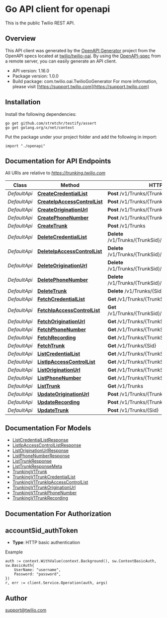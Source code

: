 # Go API client for openapi

This is the public Twilio REST API.

## Overview
This API client was generated by the [OpenAPI Generator](https://openapi-generator.tech) project from the OpenAPI specs located at [twilio/twilio-oai](https://github.com/twilio/twilio-oai/tree/main/spec).  By using the [OpenAPI-spec](https://www.openapis.org/) from a remote server, you can easily generate an API client.

- API version: 1.16.0
- Package version: 1.0.0
- Build package: com.twilio.oai.TwilioGoGenerator
For more information, please visit [https://support.twilio.com](https://support.twilio.com)

## Installation

Install the following dependencies:

```shell
go get github.com/stretchr/testify/assert
go get golang.org/x/net/context
```

Put the package under your project folder and add the following in import:

```golang
import "./openapi"
```

## Documentation for API Endpoints

All URIs are relative to *https://trunking.twilio.com*

Class | Method | HTTP request | Description
------------ | ------------- | ------------- | -------------
*DefaultApi* | [**CreateCredentialList**](docs/DefaultApi.md#createcredentiallist) | **Post** /v1/Trunks/{TrunkSid}/CredentialLists | 
*DefaultApi* | [**CreateIpAccessControlList**](docs/DefaultApi.md#createipaccesscontrollist) | **Post** /v1/Trunks/{TrunkSid}/IpAccessControlLists | 
*DefaultApi* | [**CreateOriginationUrl**](docs/DefaultApi.md#createoriginationurl) | **Post** /v1/Trunks/{TrunkSid}/OriginationUrls | 
*DefaultApi* | [**CreatePhoneNumber**](docs/DefaultApi.md#createphonenumber) | **Post** /v1/Trunks/{TrunkSid}/PhoneNumbers | 
*DefaultApi* | [**CreateTrunk**](docs/DefaultApi.md#createtrunk) | **Post** /v1/Trunks | 
*DefaultApi* | [**DeleteCredentialList**](docs/DefaultApi.md#deletecredentiallist) | **Delete** /v1/Trunks/{TrunkSid}/CredentialLists/{Sid} | 
*DefaultApi* | [**DeleteIpAccessControlList**](docs/DefaultApi.md#deleteipaccesscontrollist) | **Delete** /v1/Trunks/{TrunkSid}/IpAccessControlLists/{Sid} | 
*DefaultApi* | [**DeleteOriginationUrl**](docs/DefaultApi.md#deleteoriginationurl) | **Delete** /v1/Trunks/{TrunkSid}/OriginationUrls/{Sid} | 
*DefaultApi* | [**DeletePhoneNumber**](docs/DefaultApi.md#deletephonenumber) | **Delete** /v1/Trunks/{TrunkSid}/PhoneNumbers/{Sid} | 
*DefaultApi* | [**DeleteTrunk**](docs/DefaultApi.md#deletetrunk) | **Delete** /v1/Trunks/{Sid} | 
*DefaultApi* | [**FetchCredentialList**](docs/DefaultApi.md#fetchcredentiallist) | **Get** /v1/Trunks/{TrunkSid}/CredentialLists/{Sid} | 
*DefaultApi* | [**FetchIpAccessControlList**](docs/DefaultApi.md#fetchipaccesscontrollist) | **Get** /v1/Trunks/{TrunkSid}/IpAccessControlLists/{Sid} | 
*DefaultApi* | [**FetchOriginationUrl**](docs/DefaultApi.md#fetchoriginationurl) | **Get** /v1/Trunks/{TrunkSid}/OriginationUrls/{Sid} | 
*DefaultApi* | [**FetchPhoneNumber**](docs/DefaultApi.md#fetchphonenumber) | **Get** /v1/Trunks/{TrunkSid}/PhoneNumbers/{Sid} | 
*DefaultApi* | [**FetchRecording**](docs/DefaultApi.md#fetchrecording) | **Get** /v1/Trunks/{TrunkSid}/Recording | 
*DefaultApi* | [**FetchTrunk**](docs/DefaultApi.md#fetchtrunk) | **Get** /v1/Trunks/{Sid} | 
*DefaultApi* | [**ListCredentialList**](docs/DefaultApi.md#listcredentiallist) | **Get** /v1/Trunks/{TrunkSid}/CredentialLists | 
*DefaultApi* | [**ListIpAccessControlList**](docs/DefaultApi.md#listipaccesscontrollist) | **Get** /v1/Trunks/{TrunkSid}/IpAccessControlLists | 
*DefaultApi* | [**ListOriginationUrl**](docs/DefaultApi.md#listoriginationurl) | **Get** /v1/Trunks/{TrunkSid}/OriginationUrls | 
*DefaultApi* | [**ListPhoneNumber**](docs/DefaultApi.md#listphonenumber) | **Get** /v1/Trunks/{TrunkSid}/PhoneNumbers | 
*DefaultApi* | [**ListTrunk**](docs/DefaultApi.md#listtrunk) | **Get** /v1/Trunks | 
*DefaultApi* | [**UpdateOriginationUrl**](docs/DefaultApi.md#updateoriginationurl) | **Post** /v1/Trunks/{TrunkSid}/OriginationUrls/{Sid} | 
*DefaultApi* | [**UpdateRecording**](docs/DefaultApi.md#updaterecording) | **Post** /v1/Trunks/{TrunkSid}/Recording | 
*DefaultApi* | [**UpdateTrunk**](docs/DefaultApi.md#updatetrunk) | **Post** /v1/Trunks/{Sid} | 


## Documentation For Models

 - [ListCredentialListResponse](docs/ListCredentialListResponse.md)
 - [ListIpAccessControlListResponse](docs/ListIpAccessControlListResponse.md)
 - [ListOriginationUrlResponse](docs/ListOriginationUrlResponse.md)
 - [ListPhoneNumberResponse](docs/ListPhoneNumberResponse.md)
 - [ListTrunkResponse](docs/ListTrunkResponse.md)
 - [ListTrunkResponseMeta](docs/ListTrunkResponseMeta.md)
 - [TrunkingV1Trunk](docs/TrunkingV1Trunk.md)
 - [TrunkingV1TrunkCredentialList](docs/TrunkingV1TrunkCredentialList.md)
 - [TrunkingV1TrunkIpAccessControlList](docs/TrunkingV1TrunkIpAccessControlList.md)
 - [TrunkingV1TrunkOriginationUrl](docs/TrunkingV1TrunkOriginationUrl.md)
 - [TrunkingV1TrunkPhoneNumber](docs/TrunkingV1TrunkPhoneNumber.md)
 - [TrunkingV1TrunkRecording](docs/TrunkingV1TrunkRecording.md)


## Documentation For Authorization



## accountSid_authToken

- **Type**: HTTP basic authentication

Example

```golang
auth := context.WithValue(context.Background(), sw.ContextBasicAuth, sw.BasicAuth{
    UserName: "username",
    Password: "password",
})
r, err := client.Service.Operation(auth, args)
```


## Author

support@twilio.com


